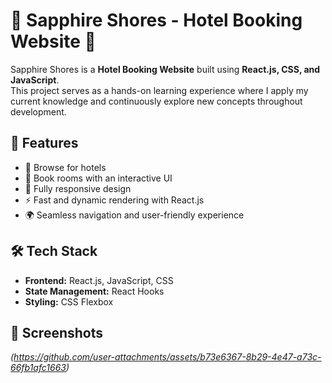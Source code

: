 # 🌊 Sapphire Shores - Hotel Booking Website 🏨  

Sapphire Shores is a **Hotel Booking Website** built using **React.js, CSS, and JavaScript**.  
This project serves as a hands-on learning experience where I apply my current knowledge and continuously explore new concepts throughout development.  

## 🚀 Features  
- 🏨 Browse for hotels  
- 📅 Book rooms with an interactive UI  
- 🎨 Fully responsive design  
- ⚡ Fast and dynamic rendering with React.js  
- 🌍 Seamless navigation and user-friendly experience  

## 🛠️ Tech Stack  
- **Frontend:** React.js, JavaScript, CSS  
- **State Management:** React Hooks  
- **Styling:** CSS Flexbox  

## 📸 Screenshots  
*(https://github.com/user-attachments/assets/b73e6367-8b29-4e47-a73c-66fb1afc1663)*  
